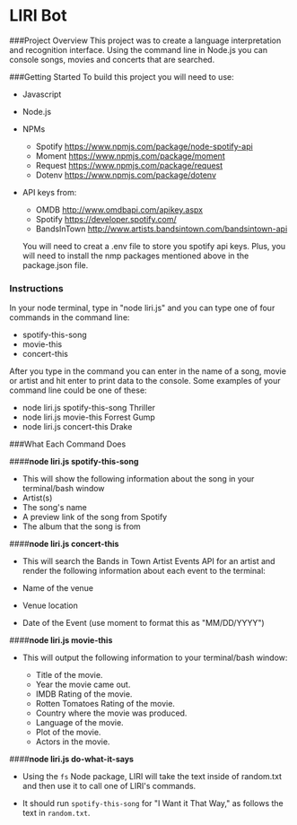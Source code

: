 # LIRI Bot

###Project Overview
This project was to create a language interpretation and recognition interface. Using the command line in Node.js you can console songs, movies and concerts that are searched.

###Getting Started
To build this project you will need to use:

* Javascript
* Node.js
* NPMs
  - Spotify <https://www.npmjs.com/package/node-spotify-api>
  - Moment  <https://www.npmjs.com/package/moment>
  - Request <https://www.npmjs.com/package/request>
  - Dotenv  <https://www.npmjs.com/package/dotenv>

* API keys from:
  - OMDB <http://www.omdbapi.com/apikey.aspx>
  - Spotify <https://developer.spotify.com/>
  - BandsInTown <http://www.artists.bandsintown.com/bandsintown-api>

  You will need to creat a .env file to store you spotify api keys. Plus, you will need to install the nmp packages mentioned above in the package.json file.

### Instructions
 In your node terminal, type in "node liri.js" and you can type one of four commands in the command line:
  
* spotify-this-song
* movie-this
* concert-this

 After you type in the command you can enter in the name of a song, movie or artist and hit enter to print data to the console. Some examples of your command line could be one of these:
  
  * node liri.js spotify-this-song Thriller
  * node liri.js movie-this Forrest Gump
  * node liri.js concert-this Drake

  ###What Each Command Does
  
  ####**node liri.js spotify-this-song <song name here>**
  
  * This will show the following information about the song in your terminal/bash window
  * Artist(s)
  * The song's name
  * A preview link of the song from Spotify
  * The album that the song is from

  ####**node liri.js concert-this <artist name here>**
  * This will search the Bands in Town Artist Events API for an artist and render the following information about each event to the terminal:

  * Name of the venue
  * Venue location
  * Date of the Event (use moment to format this as "MM/DD/YYYY")

  ####**node liri.js movie-this <movie name here>**

  * This will output the following information to your terminal/bash window:

       * Title of the movie.
       * Year the movie came out.
       * IMDB Rating of the movie.
       * Rotten Tomatoes Rating of the movie.
       * Country where the movie was produced.
       * Language of the movie.
       * Plot of the movie.
       * Actors in the movie.

 ####**node liri.js do-what-it-says <movie name here>**
  * Using the `fs` Node package, LIRI will take the text inside of random.txt and then use it to call one of LIRI's commands.

  * It should run `spotify-this-song` for "I Want it That Way," as follows the text in `random.txt`.




